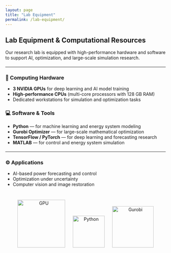 ```yaml
---
layout: page
title: "Lab Equipment"
permalink: /lab-equipment/
---
```


<h2>Lab Equipment & Computational Resources</h2>

<p>
  Our research lab is equipped with high-performance hardware and software 
  to support AI, optimization, and large-scale simulation research.
</p>

<hr style="margin: 20px 0;">

<h3>🧠 Computing Hardware</h3>
<ul>
  <li><strong>3 NVIDIA GPUs</strong> for deep learning and AI model training</li>
  <li><strong>High-performance CPUs</strong> (multi-core processors with 128 GB RAM)</li>
  <li>Dedicated workstations for simulation and optimization tasks</li>
</ul>

<h3>💻 Software & Tools</h3>
<ul>
  <li><strong>Python</strong> — for machine learning and energy system modeling</li>
  <li><strong>Gurobi Optimizer</strong> — for large-scale mathematical optimization</li>
  <li><strong>TensorFlow / PyTorch</strong> — for deep learning and forecasting research</li>
  <li><strong>MATLAB</strong> — for control and energy system simulation</li>
</ul>

<hr style="margin: 20px 0;">

<h3>⚙️ Applications</h3>
<ul>
  <li>AI-based power forecasting and control</li>
  <li>Optimization under uncertainty</li>
  <li>Computer vision and image restoration</li>
</ul>

<div style="text-align:center; margin-top:30px;">
  <img src="/assets/images/gpu.png" alt="GPU" style="width:150px; margin:10px;">
  <img src="/assets/images/python-logo.png" alt="Python" style="width:100px; margin:10px;">
  <img src="/assets/images/gurobi-logo.png" alt="Gurobi" style="width:130px; margin:10px;">
</div>
